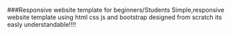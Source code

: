 ###Responsive website template for beginners/Students
Simple,responsive website template using html css js and bootstrap designed from scratch
its easly understandable!!!!

